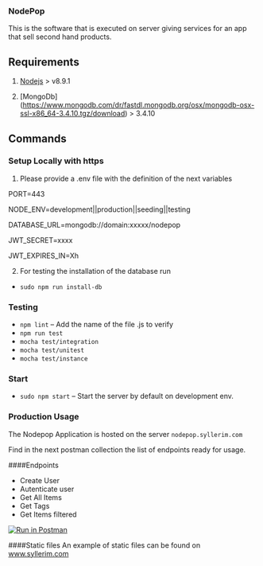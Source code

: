 ### NodePop
This is the software that is executed on server giving services for an app that sell second hand products.

## Requirements

1. [Nodejs](https://nodejs.org/en/) > v8.9.1

2.  [MongoDb] (https://www.mongodb.com/dr/fastdl.mongodb.org/osx/mongodb-osx-ssl-x86_64-3.4.10.tgz/download) > 3.4.10

## Commands

### Setup Locally with https
1.  Please provide a .env file with the definition of the next variables

PORT=443

NODE_ENV=development||production||seeding||testing

DATABASE_URL=mongodb://domain:xxxxx/nodepop

JWT_SECRET=xxxx

JWT_EXPIRES_IN=Xh

2.  For testing the installation of the database run

- `sudo npm run install-db`

### Testing
- `npm lint` – Add the name of the file .js to verify
- `npm run test`
- `mocha test/integration`
- `mocha test/unitest`
- `mocha test/instance`

### Start
- `sudo npm start` – Start the server by default on development env.

### Production Usage
The Nodepop Application is hosted on the server `nodepop.syllerim.com`

Find in the next postman collection the list of endpoints ready for usage.

####Endpoints

- Create User
- Autenticate user
- Get All Items
- Get Tags
- Get Items filtered

[![Run in Postman](https://run.pstmn.io/button.svg)](https://app.getpostman.com/run-collection/f4e2adadc30987f9518e)


####Static files
An example of static files can be found on www.syllerim.com

